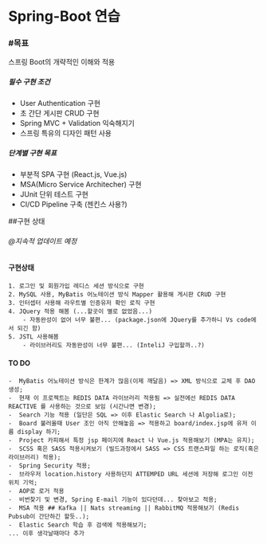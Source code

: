 # Spring-Boot 연습

### #목표
스프링 Boot의 개략적인 이해와 적용
##### 필수 구현 조건
- User Authentication 구현
- 초 간단 게시판 CRUD 구현
- Spring MVC + Validation 익숙해지기
- 스프링 특유의 디자인 패턴 사용

##### 단계별 구현 목표
- 부분적 SPA 구현 (React.js, Vue.js)
- MSA(Micro Service Architecher) 구현
- JUnit 단위 테스트 구현
- CI/CD Pipeline 구축 (젠킨스 사용?)



##구현 상태
###### *@지속적 업데이트 예정*

#### 구현상태
	1. 로그인 및 회원가입 레디스 세션 방식으로 구현
	2. MySQL 사용, MyBatis 어노테이션 방식 Mapper 활용해 게시판 CRUD 구현
	3. 인터셉터 사용해 라우트별 인증유저 확인 로직 구현
	4. JQuery 적용 해봄 (...할곳이 별로 없었음...)
		- 자동완성이 없어 너무 불편... (package.json에 JQuery를 추가하니 Vs code에서 되긴 함)
	5. JSTL 사용해봄
		- 라이브러리도 자동완성이 너무 불편... (InteliJ 구입할까..?)

#### TO DO

	-  MyBatis 어노테이션 방식은 한계가 많음(이제 깨달음) => XML 방식으로 교체 후 DAO 생성;
	-  현재 이 프로젝트는 REDIS DATA 라이브러리 적용됨 => 실전에선 REDIS DATA REACTIVE 를 사용하는 것으로 보임 (시간나면 변경);
	-  Search 기능 적용 (일단은 SQL => 이후 Elastic Search 나 Algolia로);
	-  Board 불러올때 User 조인 아직 안해놓음 => 적용하고 board/index.jsp에 유저 이름 display 하기;
	-  Project 카피해서 특정 jsp 페이지에 React 나 Vue.js 적용해보기 (MPA는 유지);
	-  SCSS 혹은 SASS 적용시켜보기 (빌드과정에서 SASS => CSS 트랜스파일 하는 로직(혹은 라이브러리) 적용);
	-  Spring Security 적용;
	-  브라우저 location.history 사용하던지 ATTEMPED URL 세션에 저장해 로그인 이전 위치 기억;
	-  AOP로 로거 적용
	-  비번찾기 및 변경, Spring E-mail 기능이 있다던데... 찾아보고 적용;
	-  MSA 적용 ## Kafka || Nats streaming || RabbitMQ 적용해보기 (Redis Pubsub이 간단하긴 할듯..);
	-  Elastic Search 학습 후 검색에 적용해보기;
	... 이후 생각날때마다 추가
